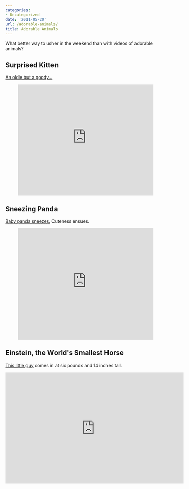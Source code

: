 ```yaml
---
categories:
- Uncategorized
date: '2011-05-20'
url: /adorable-animals/
title: Adorable Animals
---
```


What better way to usher in the weekend than with videos of adorable animals?

<h2>Surprised Kitten</h2>

<a href="https://www.youtube.com/watch?v=0Bmhjf0rKe8">An oldie but a goody...</a>

<p align="center"><iframe width="425" height="349" src="https://www.youtube.com/embed/0Bmhjf0rKe8?rel=0" frameborder="0" allowfullscreen></iframe></p>

<h2>Sneezing Panda</h2>

<a href="https://www.youtube.com/watch?v=XbqzgDnfMsE">Baby panda sneezes.</a> Cuteness ensues.

<p align="center"><iframe width="425" height="349" src="https://www.youtube.com/embed/XbqzgDnfMsE?rel=0" frameborder="0" allowfullscreen></iframe></p>

<h2>Einstein, the World's Smallest Horse</h2>

<a href="https://www.youtube.com/watch?v=6XQtd9cTGFM">This little guy</a> comes in at six pounds and 14 inches tall.

<p align="center"><iframe width="560" height="349" src="https://www.youtube.com/embed/6XQtd9cTGFM?rel=0" frameborder="0" allowfullscreen></iframe></p>